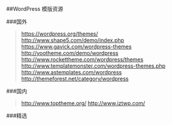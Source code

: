 ##WordPress 模版资源

###国外

> https://wordpress.org/themes/
> http://www.shape5.com/demo/index.php
> https://www.gavick.com/wordpress-themes
> http://yootheme.com/demo/wordpress
> http://www.rockettheme.com/wordpress/themes
> http://www.templatemonster.com/wordpress-themes.php
> http://www.astemplates.com/wordpress
> http://themeforest.net/category/wordpress

###国内

> http://www.toptheme.org/
> http://www.iztwp.com/

###精选
